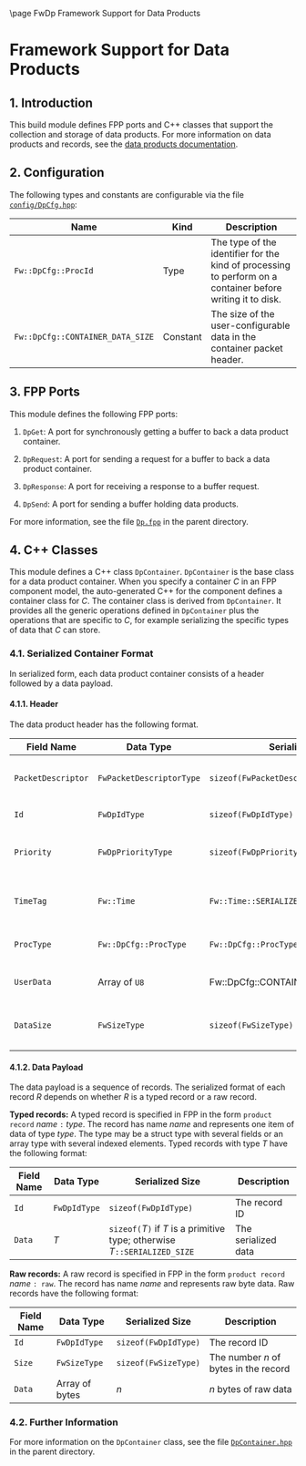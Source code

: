\page FwDp Framework Support for Data Products
# Framework Support for Data Products

## 1. Introduction

This build module defines FPP ports and C++ classes that support
the collection and storage of data products.
For more information on data products and records, see the
[data products documentation](../../../docs/Design/data-products.md).

## 2. Configuration

The following types and constants are configurable via the file
[`config/DpCfg.hpp`](../../../config/DpCfg.hpp):

| Name | Kind | Description |
| ---- | ---- | ---- |
| `Fw::DpCfg::ProcId` | Type | The type of the identifier for the kind of processing to perform on a container before writing it to disk. |
| `Fw::DpCfg::CONTAINER_DATA_SIZE` | Constant | The size of the user-configurable data in the container packet header. |

## 3. FPP Ports

This module defines the following FPP ports:

1. `DpGet`: A port for synchronously getting a buffer to back
   a data product container.

1. `DpRequest`: A port for sending a request for a buffer to back
   a data product container.

1. `DpResponse`: A port for receiving a response to a buffer request.

1. `DpSend`: A port for sending a buffer holding data products.

For more information, see the file [`Dp.fpp`](../Dp.fpp) in the parent
directory.

## 4. C++ Classes

This module defines a C++ class `DpContainer`.
`DpContainer` is the base class for a data product container.
When you specify a container _C_ in an FPP component model,
the auto-generated C++ for the component defines a container
class for _C_.
The container class is derived from `DpContainer`.
It provides all the generic operations defined in `DpContainer`
plus the operations that are specific to _C_, for example
serializing the specific types of data that _C_ can store.

### 4.1. Serialized Container Format

In serialized form, each data product container consists of a header
followed by a data payload.

#### 4.1.1. Header

The data product header has the following format.

|Field Name|Data Type|Serialized Size|Description|
|----------|---------|---------------|-----------|
|`PacketDescriptor`|`FwPacketDescriptorType`|`sizeof(FwPacketDescriptorType)`|The F Prime packet descriptor [`FW_PACKET_DP`](../../../Fw/Com/ComPacket.hpp)|
|`Id`|`FwDpIdType`|`sizeof(FwDpIdType)`|The container ID|
|`Priority`|`FwDpPriorityType`|`sizeof(FwDpPriorityType)`|The container default priority|
|`TimeTag`|`Fw::Time`|`Fw::Time::SERIALIZED_SIZE`|The time tag associated with the container|
|`ProcType`|`Fw::DpCfg::ProcType`|`Fw::DpCfg::ProcType::SERIALIZED_SIZE`|The processing type|
|`UserData`|Array of `U8`|Fw::DpCfg::CONTAINER_USER_DATA_SIZE`|User-configurable data|
|`DataSize`|`FwSizeType`|`sizeof(FwSizeType)`|The size of the data payload in bytes|

#### 4.1.2. Data Payload

The data payload is a sequence of records.
The serialized format of each record _R_ depends on whether _R_ is a typed
record or a raw record.

**Typed records:**
A typed record is specified in FPP in the form `product record` _name_ `:` _type_.
The record has name _name_ and represents one item of data of type _type_.
The type may be a struct type with several fields or an array type with
several indexed elements.
Typed records with type _T_ have the following format:

|Field Name|Data Type|Serialized Size|Description|
|----------|---------|---------------|-----------|
|`Id`|`FwDpIdType`|`sizeof(FwDpIdType)`|The record ID|
|`Data`|_T_|`sizeof(`_T_`)` if _T_ is a primitive type; otherwise _T_`::SERIALIZED_SIZE`|The serialized data|

**Raw records:**
A raw record is specified in FPP in the form `product record` _name_ `: raw`.
The record has name _name_ and represents raw byte data.
Raw records have the following format:

|Field Name|Data Type|Serialized Size|Description|
|----------|---------|---------------|-----------|
|`Id`|`FwDpIdType`|`sizeof(FwDpIdType)`|The record ID|
|`Size`|`FwSizeType`|`sizeof(FwSizeType)`|The number _n_ of bytes in the record|
|`Data`|Array of bytes|_n_|_n_ bytes of raw data|

### 4.2. Further Information

For more information on the `DpContainer` class, see the file [`DpContainer.hpp`](../DpContainer.hpp) in
the parent directory.
